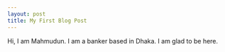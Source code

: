 ```yaml
---
layout: post
title: My First Blog Post
---
```



Hi, I am Mahmudun. I am a banker based in Dhaka. I am glad to be here. 
